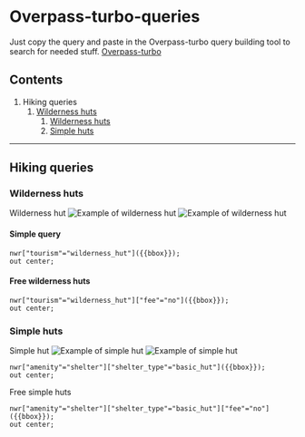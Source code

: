 # Overpass-turbo-queries

Just copy the query and paste in the Overpass-turbo query building tool to search for needed stuff.
[Overpass-turbo](https://overpass-turbo.eu/)

## Contents

1. Hiking queries
    1. [Wilderness huts](#Wilderness-huts)
        1. [Wilderness huts](#Wilderness-huts)
        2. [Simple huts](#Simple-huts)

___

## Hiking queries

### Wilderness huts

Wilderness hut
![Example of wilderness hut](https://media.voog.com/0000/0030/9870/photos/Liipsaare%20metsaonn6.jpg)
![Example of wilderness hut](https://media.voog.com/0000/0030/9870/photos/Liipsaare%20metsaonn5.jpg)

#### Simple query

```Overpass QL
nwr["tourism"="wilderness_hut"]({{bbox}});
out center;
```

#### Free wilderness huts

```Overpass QL
nwr["tourism"="wilderness_hut"]["fee"="no"]({{bbox}});
out center;
```

### Simple huts

Simple hut
![Example of simple hut](https://media.voog.com/0000/0030/9870/photos/Kautsi%20metsaonn-7.jpg)
![Example of simple hut](https://media.voog.com/0000/0030/9870/photos/Kautsi%20metsaonn-8.jpg)

```Overpass QL
nwr["amenity"="shelter"]["shelter_type"="basic_hut"]({{bbox}});
out center;
```

Free simple huts

```Overpass QL
nwr["amenity"="shelter"]["shelter_type"="basic_hut"]["fee"="no"]({{bbox}});
out center;
```

